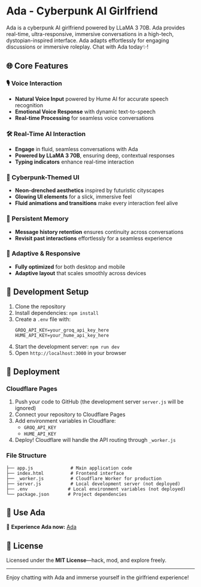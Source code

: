 # Ada - Cyberpunk AI Girlfriend

Ada is a cyberpunk AI girlfriend powered by LLaMA 3 70B. Ada provides real-time, ultra-responsive, immersive conversations in a high-tech, dystopian-inspired interface. Ada adapts effortlessly for engaging discussions or immersive roleplay. Chat with Ada today✨!

## 🌐 Core Features

### 🎙️ Voice Interaction
- **Natural Voice Input** powered by Hume AI for accurate speech recognition
- **Emotional Voice Response** with dynamic text-to-speech
- **Real-time Processing** for seamless voice conversations

### 🛠️ Real-Time AI Interaction
- **Engage** in fluid, seamless conversations with Ada
- **Powered by LLaMA 3 70B**, ensuring deep, contextual responses
- **Typing indicators** enhance real-time interaction

### 💠 Cyberpunk-Themed UI
- **Neon-drenched aesthetics** inspired by futuristic cityscapes
- **Glowing UI elements** for a slick, immersive feel
- **Fluid animations and transitions** make every interaction feel alive

### 📝 Persistent Memory
- **Message history retention** ensures continuity across conversations
- **Revisit past interactions** effortlessly for a seamless experience

### 📱 Adaptive & Responsive
- **Fully optimized** for both desktop and mobile
- **Adaptive layout** that scales smoothly across devices

## 🔧 Development Setup

1. Clone the repository
2. Install dependencies: `npm install`
3. Create a `.env` file with:
   ```
   GROQ_API_KEY=your_groq_api_key_here
   HUME_API_KEY=your_hume_api_key_here
   ```
4. Start the development server: `npm run dev`
5. Open `http://localhost:3000` in your browser

## 🚀 Deployment

### Cloudflare Pages

1. Push your code to GitHub (the development server `server.js` will be ignored)
2. Connect your repository to Cloudflare Pages
3. Add environment variables in Cloudflare:
   - `GROQ_API_KEY`
   - `HUME_API_KEY`
4. Deploy! Cloudflare will handle the API routing through `_worker.js`

### File Structure
```
├── app.js              # Main application code
├── index.html          # Frontend interface
├── _worker.js          # Cloudflare Worker for production
├── server.js           # Local development server (not deployed)
├── .env               # Local environment variables (not deployed)
└── package.json       # Project dependencies
```

## 🔗 Use Ada
🔹 **Experience Ada now:** [Ada](https://ada-gf.pages.dev/)

## 📜 License
Licensed under the **MIT License**—hack, mod, and explore freely.

---
Enjoy chatting with Ada and immerse yourself in the girlfriend experience!
